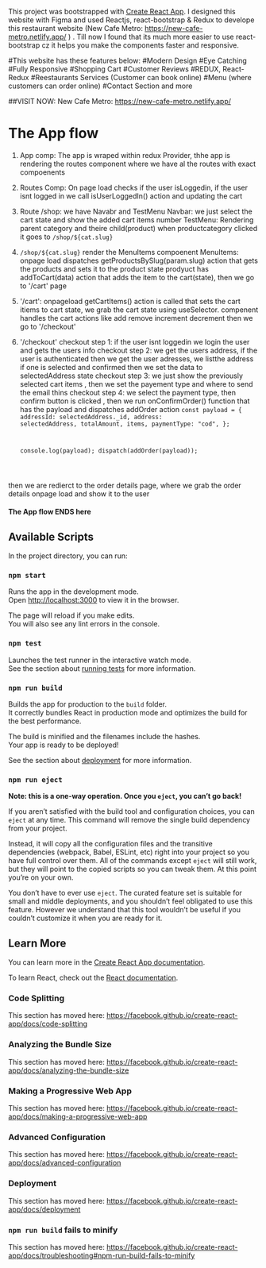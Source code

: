This project was bootstrapped with [Create React App](https://github.com/facebook/create-react-app). I designed this website with Figma and used Reactjs, react-bootstrap & Redux to develope this restaurant website (New Cafe Metro: https://new-cafe-metro.netlify.app/ ) . Till now I found that its much more easier to use react-bootstrap cz it helps you make the components faster and responsive. 

#This website has these features below:
#Modern Design
#Eye Catching
#Fully Responsive
#Shopping Cart
#Customer Reviews
#REDUX, React-Redux
#Reestaurants Services (Customer can book online)
#Menu (where customers can order online)
#Contact Section and more

##VISIT NOW:
New Cafe Metro: https://new-cafe-metro.netlify.app/


# The App flow
1. App comp: 
 The app is wraped within redux Provider, thhe app is rendering the routes component where we have al the routes with exact compoenents
2.  Routes Comp: 
On page load checks if the user isLoggedin, if the user isnt logged in we call isUserLoggedIn() action and updating the cart 
3. Route /shop: we have Navabr and TestMenu
Navbar: we just select the cart state and show the added cart items number
TestMenu: Rendering parent category and theire child(product) when productcategory clicked it goes to `/shop/${cat.slug}`
4. `/shop/${cat.slug}` render the MenuItems compoenent
MenuItems: onpage load dispatches getProductsBySlug(param.slug) action that gets the products and sets it to the product state
prodyuct has addToCart(data) action that adds the item to the cart(state), then we go to '/cart' page
5. '/cart': onpageload getCartItems() action is called that sets the cart itiems to cart state, we grab the cart state using useSelector. <CartItems /> compenent handles the cart actions like add remove increment decrement then we go to '/checkout'

6. '/checkout' 
checkout step 1: if the user isnt loggedin we login the user and gets the users info
checkout step 2: we get the users address, if the user is authenticated then we get the user adresses, we listthe address if one is selected and confirmed then we set the data to selectedAddress state
checkout step 3: we just show the previously selected cart items  <Cart onlyCartItems={true} />, then we set the payement type and where to send the email thins
checkout step 4: we select the payment type, then confirm button is clicked , then we run onConfirmOrder() function that has the payload and dispatches addOrder action
<code>const payload = {
      addressId: selectedAddress._id,
      address: selectedAddress,
      totalAmount,
      items,
      paymentType: "cod",
    };

    console.log(payload);
    dispatch(addOrder(payload));
</code>
then we are redierct to the order details page, where we grab the order details onpage load and show it to the user

#### The App flow ENDS here




## Available Scripts

In the project directory, you can run:

### `npm start`

Runs the app in the development mode.<br />
Open [http://localhost:3000](http://localhost:3000) to view it in the browser.

The page will reload if you make edits.<br />
You will also see any lint errors in the console.

### `npm test`

Launches the test runner in the interactive watch mode.<br />
See the section about [running tests](https://facebook.github.io/create-react-app/docs/running-tests) for more information.

### `npm run build`

Builds the app for production to the `build` folder.<br />
It correctly bundles React in production mode and optimizes the build for the best performance.

The build is minified and the filenames include the hashes.<br />
Your app is ready to be deployed!

See the section about [deployment](https://facebook.github.io/create-react-app/docs/deployment) for more information.

### `npm run eject`

**Note: this is a one-way operation. Once you `eject`, you can’t go back!**

If you aren’t satisfied with the build tool and configuration choices, you can `eject` at any time. This command will remove the single build dependency from your project.

Instead, it will copy all the configuration files and the transitive dependencies (webpack, Babel, ESLint, etc) right into your project so you have full control over them. All of the commands except `eject` will still work, but they will point to the copied scripts so you can tweak them. At this point you’re on your own.

You don’t have to ever use `eject`. The curated feature set is suitable for small and middle deployments, and you shouldn’t feel obligated to use this feature. However we understand that this tool wouldn’t be useful if you couldn’t customize it when you are ready for it.

## Learn More

You can learn more in the [Create React App documentation](https://facebook.github.io/create-react-app/docs/getting-started).

To learn React, check out the [React documentation](https://reactjs.org/).

### Code Splitting

This section has moved here: https://facebook.github.io/create-react-app/docs/code-splitting

### Analyzing the Bundle Size

This section has moved here: https://facebook.github.io/create-react-app/docs/analyzing-the-bundle-size

### Making a Progressive Web App

This section has moved here: https://facebook.github.io/create-react-app/docs/making-a-progressive-web-app

### Advanced Configuration

This section has moved here: https://facebook.github.io/create-react-app/docs/advanced-configuration

### Deployment

This section has moved here: https://facebook.github.io/create-react-app/docs/deployment

### `npm run build` fails to minify

This section has moved here: https://facebook.github.io/create-react-app/docs/troubleshooting#npm-run-build-fails-to-minify



